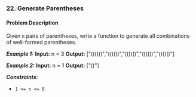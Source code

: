 ### 22. Generate Parentheses

#### Problem Description

Given `n` pairs of parentheses, write a function to generate all combinations of well-formed parentheses.

***Example 1:*** 
**Input:**  n = 3
**Output:**  ["((()))","(()())","(())()","()(())","()()()"]

***Example 2:*** 
**Input:**  n = 1
**Output:**  ["()"]
 
***Constraints:*** 
- `1 <= n <= 8`
